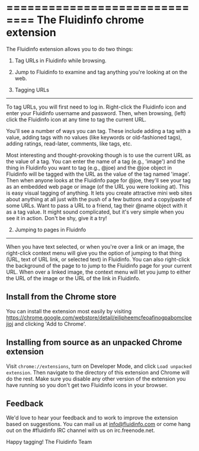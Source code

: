 ==============================
The Fluidinfo chrome extension
==============================

The Fluidinfo extension allows you to do two things:

 1. Tag URLs in Fluidinfo while browsing.
 2. Jump to Fluidinfo to examine and tag anything you're looking at on the web.

1. Tagging URLs
---------------

To tag URLs, you will first need to log in. Right-click the Fluidinfo icon
and enter your Fluidinfo username and password.  Then, when browsing,
(left) click the Fluidinfo icon at any time to tag the current URL.

You'll see a number of ways you can tag. These include adding a tag with a
value, adding tags with no values (like keywords or old-fashioned tags),
adding ratings, read-later, comments, like tags, etc.

Most interesting and thought-provoking though is to use the current URL as
the value of a tag. You can enter the name of a tag (e.g., 'image') and the
thing in Fluidinfo you want to tag (e.g., @joe) and the @joe object in
Fluidinfo will be tagged with the URL as the value of the tag named
'image'.  Then when anyone looks at the Fluidinfo page for @joe, they'll
see your tag as an embedded web page or image (of the URL you were looking
at).  This is easy visual tagging of anything. It lets you create
attractive mini web sites about anything at all just with the push of a few
buttons and a copy/paste of some URLs. Want to pass a URL to a friend, tag
their @name object with it as a tag value. It might sound complicated, but
it's very simple when you see it in action. Don't be shy, give it a try!

2. Jumping to pages in Fluidnfo
-------------------------------

When you have text selected, or when you're over a link or an image, the
right-click context menu will give you the option of jumping to that thing
(URL, text of URL link, or selected text) in Fluidinfo. You can also
right-click the background of the page to to jump to the Fluidinfo page for
your current URL. When over a linked image, the context menu will let you
jump to either the URL of the image or the URL of the link in Fluidinfo.

Install from the Chrome store
-----------------------------

You can install the extension most easily by visiting
https://chrome.google.com/webstore/detail/eilipheemcfeoafinogpabomclpejioj
and clicking 'Add to Chrome'.

Installing from source as an unpacked Chrome extension
------------------------------------------------------

Visit `chrome://extensions`, turn on Developer Mode, and click `Load
unpacked extension`. Then navigate to the directory of this extension and
Chrome will do the rest.  Make sure you disable any other version of the
extension you have running so you don't get two Fluidinfo icons in your
browser.

Feedback
--------

We'd love to hear your feedback and to work to improve the extension based
on suggestions.  You can mail us at info@fluidinfo.com or come hang out on
the #fluidinfo IRC channel with us on irc.freenode.net.

Happy tagging!
The Fluidinfo Team
